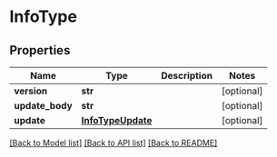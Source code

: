 # InfoType

## Properties
Name | Type | Description | Notes
------------ | ------------- | ------------- | -------------
**version** | **str** |  | [optional] 
**update_body** | **str** |  | [optional] 
**update** | [**InfoTypeUpdate**](InfoTypeUpdate.md) |  | [optional] 

[[Back to Model list]](../README.md#documentation-for-models) [[Back to API list]](../README.md#documentation-for-api-endpoints) [[Back to README]](../README.md)


